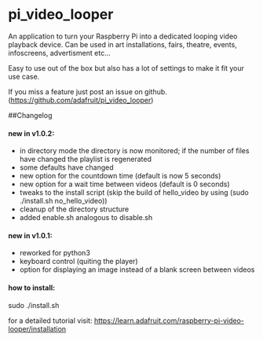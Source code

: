 # pi_video_looper
An application to turn your Raspberry Pi into a dedicated looping video playback device.
Can be used in art installations, fairs, theatre, events, infoscreens, advertisment etc...

Easy to use out of the box but also has a lot of settings to make it fit your use case.

If you miss a feature just post an issue on github. (https://github.com/adafruit/pi_video_looper)

##Changelog

#### new in v1.0.2:
 - in directory mode the directory is now monitored;
   if the number of files have changed the playlist is regenerated
 - some defaults have changed
 - new option for the countdown time (default is now 5 seconds)
 - new option for a wait time between videos (default is 0 seconds)
 - tweaks to the install script (skip the build of hello_video by using (sudo ./install.sh no_hello_video))
 - cleanup of the directory structure
 - added enable.sh analogous to disable.sh
  
#### new in v1.0.1:
 - reworked for python3
 - keyboard control (quiting the player)
 - option for displaying an image instead of a blank screen between videos
    
#### how to install:
sudo ./install.sh

for a detailed tutorial visit: https://learn.adafruit.com/raspberry-pi-video-looper/installation

